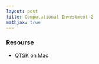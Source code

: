 ```yaml
---
layout: post
title: Computational Investment-2
mathjax: true
---
```



### Resourse

- [QTSK on Mac](https://github.com/QuantSoftware/QuantSoftwareToolkit/wiki/Mac-Installation)